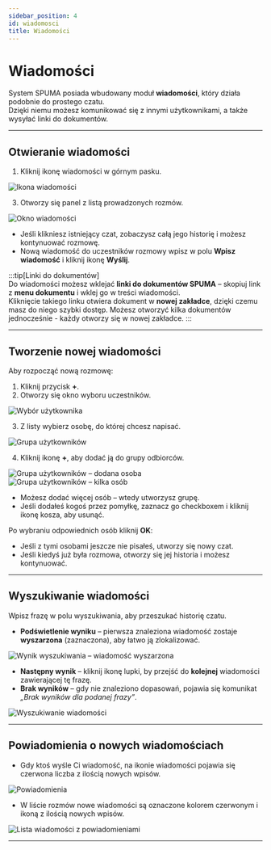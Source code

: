 ```yaml
---
sidebar_position: 4
id: wiadomosci
title: Wiadomości
---
```


# Wiadomości  

System SPUMA posiada wbudowany moduł **wiadomości**, który działa podobnie do prostego czatu.  
Dzięki niemu możesz komunikować się z innymi użytkownikami, a także wysyłać linki do dokumentów.  

---

## Otwieranie wiadomości  

1. Kliknij ikonę wiadomości w górnym pasku.

![Ikona wiadomości](/img/wiadomosc1.png)  

3. Otworzy się panel z listą prowadzonych rozmów.  

![Okno wiadomości](/img/wiadomosc2.png)  

- Jeśli klikniesz istniejący czat, zobaczysz całą jego historię i możesz kontynuować rozmowę.  
- Nową wiadomość do uczestników rozmowy wpisz w polu **Wpisz wiadomość** i kliknij ikonę **Wyślij**.  

:::tip[Linki do dokumentów]  
Do wiadomości możesz wklejać **linki do dokumentów SPUMA** – skopiuj link z **menu dokumentu** i wklej go w treści wiadomości.  
Kliknięcie takiego linku otwiera dokument w **nowej zakładce**, dzięki czemu masz do niego szybki dostęp. Możesz otworzyć kilka dokumentów jednocześnie - każdy otworzy się w nowej zakładce.
:::

---

## Tworzenie nowej wiadomości  

Aby rozpocząć nową rozmowę:  

1. Kliknij przycisk **+**.  
2. Otworzy się okno wyboru uczestników.

![Wybór użytkownika](/img/wiadomosc3.png)  

3. Z listy wybierz osobę, do której chcesz napisać.

![Grupa użytkowników](/img/wiadomosc4.png)  

4. Kliknij ikonę **+**, aby dodać ją do grupy odbiorców.  

![Grupa użytkowników – dodana osoba](/img/wiadomosc5.png)  ![Grupa użytkowników – kilka osób](/img/wiadomosc6.png)  

- Możesz dodać więcej osób – wtedy utworzysz grupę.  
- Jeśli dodałeś kogoś przez pomyłkę, zaznacz go checkboxem i kliknij ikonę kosza, aby usunąć.  

Po wybraniu odpowiednich osób kliknij **OK**:  
- Jeśli z tymi osobami jeszcze nie pisałeś, utworzy się nowy czat.  
- Jeśli kiedyś już była rozmowa, otworzy się jej historia i możesz kontynuować.  

---

## Wyszukiwanie wiadomości  

Wpisz frazę w polu wyszukiwania, aby przeszukać historię czatu.  

- **Podświetlenie wyniku** – pierwsza znaleziona wiadomość zostaje **wyszarzona** (zaznaczona), aby łatwo ją zlokalizować.

![Wynik wyszukiwania – wiadomość wyszarzona](/img/wiadomosc10.png)
  
- **Następny wynik** – kliknij ikonę lupki, by przejść do **kolejnej** wiadomości zawierającej tę frazę.  
- **Brak wyników** – gdy nie znaleziono dopasowań, pojawia się komunikat *„Brak wyników dla podanej frazy”*.  

![Wyszukiwanie wiadomości](/img/wiadomosc7.png)  

---

## Powiadomienia o nowych wiadomościach  

- Gdy ktoś wyśle Ci wiadomość, na ikonie wiadomości pojawia się czerwona liczba z ilością nowych wpisów.

![Powiadomienia](/img/wiadomosc8.png)

- W liście rozmów nowe wiadomości są oznaczone kolorem czerwonym i ikoną z ilością nowych wpisów.  

![Lista wiadomości z powiadomieniami](/img/wiadomosc9.png)  

---
